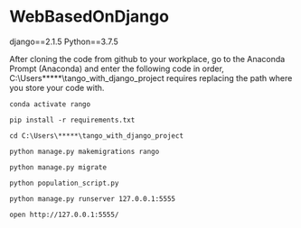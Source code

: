 # WebBasedOnDjango

django==2.1.5
Python==3.7.5

After cloning the code from github to your workplace, go to the Anaconda Prompt (Anaconda) and enter the following code in order,
C:\Users\*****\tango_with_django_project requires replacing the path where you store your code with.

    conda activate rango     

    pip install -r requirements.txt

    cd C:\Users\*****\tango_with_django_project

    python manage.py makemigrations rango

    python manage.py migrate

    python population_script.py

    python manage.py runserver 127.0.0.1:5555

    open http://127.0.0.1:5555/
